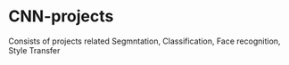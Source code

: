 # CNN-projects
Consists of projects related Segmntation, Classification, Face recognition, Style Transfer
